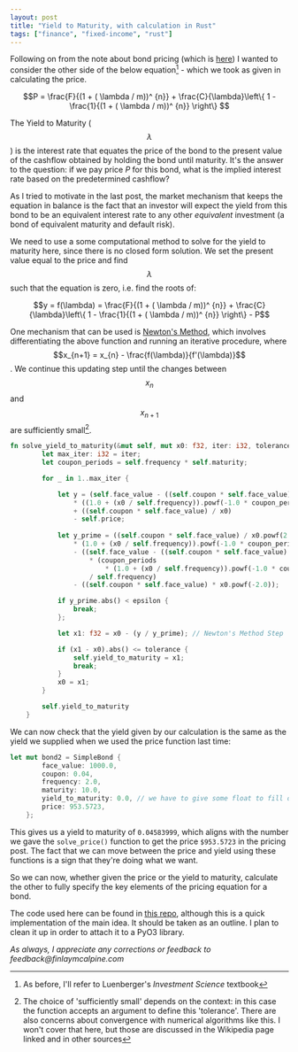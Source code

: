 ```yaml
---
layout: post
title: "Yield to Maturity, with calculation in Rust"
tags: ["finance", "fixed-income", "rust"]
---
```


Following on from the note about bond pricing (which is [here](../_posts/2024-04-22-bond-basics.md)) I wanted to consider the other side of the below equation[^1] - which we took as given in calculating the price.

$$P =  \frac{F}{(1 + ( \lambda / m))^ {n}} + \frac{C}{\lambda}\left\{ 1 - \frac{1}{(1 + ( \lambda / m))^ {n}} \right\} $$

The Yield to Maturity ($$\lambda$$) is the interest rate that equates the price of the bond to the present value of the cashflow obtained by holding the bond until maturity. It's the answer to the question: if we pay price _P_ for this bond, what is the implied interest rate based on the predetermined cashflow?

As I tried to motivate in the last post, the market mechanism that keeps the equation in balance is the fact that an investor will expect the yield from this bond to be an equivalent interest rate to any other _equivalent_ investment (a bond of equivalent maturity and default risk).

We need to use a some computational method to solve for the yield to maturity here, since there is no closed form solution. We set the present value equal to the price and find $$\lambda$$ such that the equation is zero, i.e. find the roots of:

$$y = f(\lambda) = \frac{F}{(1 + ( \lambda / m))^ {n}} + \frac{C}{\lambda}\left\{ 1 - \frac{1}{(1 + ( \lambda / m))^ {n}} \right\} - P$$

One mechanism that can be used is [Newton's Method](https://en.wikipedia.org/wiki/Newton's_method), which involves differentiating the above function and running an iterative procedure, where $$x_{n+1} = x_{n} - \frac{f(\lambda)}{f'(\lambda)}$$. We continue this updating step until the changes between $$x_{n}$$ and $$x_{n+1}$$ are sufficiently small[^2].

```rust
fn solve_yield_to_maturity(&mut self, mut x0: f32, iter: i32, tolerance: f32, epsilon: f32) -> f32 {
        let max_iter: i32 = iter;
        let coupon_periods = self.frequency * self.maturity;

        for _ in 1..max_iter {

            let y = (self.face_value - ((self.coupon * self.face_value) / x0))
                * ((1.0 + (x0 / self.frequency)).powf(-1.0 * coupon_periods))
                + ((self.coupon * self.face_value) / x0)
                - self.price;
            
            let y_prime = ((self.coupon * self.face_value) / x0.powf(2.0))
                * (1.0 + (x0 / self.frequency)).powf(-1.0 * coupon_periods)
                - ((self.face_value - ((self.coupon * self.face_value) / x0))
                    * (coupon_periods
                        * (1.0 + (x0 / self.frequency)).powf(-1.0 * coupon_periods - 1.0))
                    / self.frequency)
                - ((self.coupon * self.face_value) * x0.powf(-2.0));

            if y_prime.abs() < epsilon {
                break;
            };

            let x1: f32 = x0 - (y / y_prime); // Newton's Method Step

            if (x1 - x0).abs() <= tolerance {
                self.yield_to_maturity = x1;
                break;
            }
            x0 = x1;
        }

        self.yield_to_maturity
    }
```

We can now check that the yield given by our calculation is the same as the yield we supplied when we used the price function last time:

```rust 
let mut bond2 = SimpleBond {
        face_value: 1000.0,
        coupon: 0.04,
        frequency: 2.0,
        maturity: 10.0,
        yield_to_maturity: 0.0, // we have to give some float to fill out the struct.
        price: 953.5723,
    };
```

This gives us a yield to maturity of `0.04583999`, which aligns with the number we gave the `solve_price()` function to get the price `$953.5723` in the pricing post. The fact that we can move between the price and yield using these functions is a sign that they're doing what we want.

So we can now, whether given the price or the yield to maturity, calculate the other to fully specify the key elements of the pricing equation for a bond.

The code used here can be found in [this repo](https://github.com/finlaymcalpine/bond_pricing/tree/main), although this is a quick implementation of the main idea. It should be taken as an outline. I plan to clean it up in order to attach it to a PyO3 library.

_As always, I appreciate any corrections or feedback to feedback@finlaymcalpine.com_

[^1]: As before, I'll refer to Luenberger's _Investment Science_ textbook

[^2]: The choice of 'sufficiently small' depends on the context: in this case the function accepts an argument to define this 'tolerance'. There are also concerns about convergence with numerical algorithms like this. I won't cover that here, but those are discussed in the Wikipedia page linked and in other sources